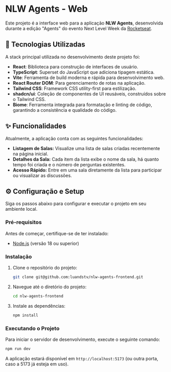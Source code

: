 # NLW Agents - Web

Este projeto é a interface web para a aplicação **NLW Agents**, desenvolvida durante a edição "Agents" do evento Next Level Week da [Rocketseat](https://rocketseat.com.br).

## 🚀 Tecnologias Utilizadas

A stack principal utilizada no desenvolvimento deste projeto foi:

- **React**: Biblioteca para construção de interfaces de usuário.
- **TypeScript**: Superset do JavaScript que adiciona tipagem estática.
- **Vite**: Ferramenta de build moderna e rápida para desenvolvimento web.
- **React Router DOM**: Para gerenciamento de rotas na aplicação.
- **Tailwind CSS**: Framework CSS utility-first para estilização.
- **shadcn/ui**: Coleção de componentes de UI reusáveis, construídos sobre o Tailwind CSS.
- **Biome**: Ferramenta integrada para formatação e linting de código, garantindo a consistência e qualidade do código.

## ✨ Funcionalidades

Atualmente, a aplicação conta com as seguintes funcionalidades:

- **Listagem de Salas:** Visualize uma lista de salas criadas recentemente na página inicial.
- **Detalhes da Sala:** Cada item da lista exibe o nome da sala, há quanto tempo foi criada e o número de perguntas existentes.
- **Acesso Rápido:** Entre em uma sala diretamente da lista para participar ou visualizar as discussões.

## ⚙️ Configuração e Setup

Siga os passos abaixo para configurar e executar o projeto em seu ambiente local.

### Pré-requisitos

Antes de começar, certifique-se de ter instalado:

- [Node.js](https://nodejs.org/) (versão 18 ou superior)

### Instalação

1.  Clone o repositório do projeto:
    ```bash
    git clone git@github.com:luandstv/nlw-agents-frontend.git
    ```
2.  Navegue até o diretório do projeto:
    ```bash
    cd nlw-agents-frontend
    ```
3.  Instale as dependências:
    ```bash
    npm install
    ```

### Executando o Projeto

Para iniciar o servidor de desenvolvimento, execute o seguinte comando:

```bash
npm run dev
```

A aplicação estará disponível em `http://localhost:5173` (ou outra porta, caso a 5173 já esteja em uso).
